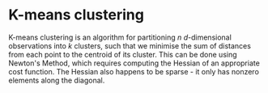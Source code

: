 # K-means clustering

K-means clustering is an algorithm for partitioning *n*
*d*-dimensional observations into *k* clusters, such that we minimise
the sum of distances from each point to the centroid of its cluster.
This can be done using Newton's Method, which requires computing the
Hessian of an appropriate cost function. The Hessian also happens to
be sparse - it only has nonzero elements along the diagonal.
